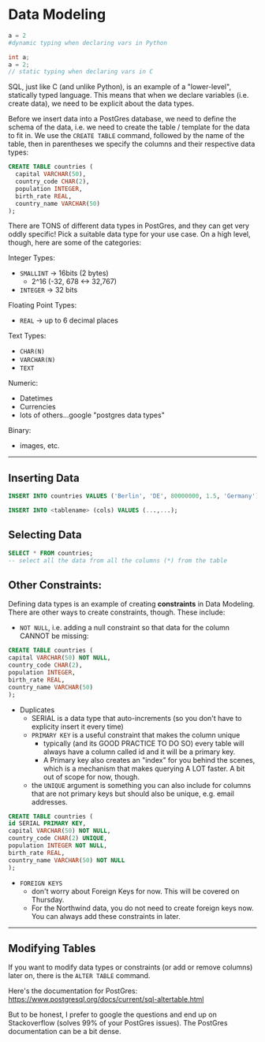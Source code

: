 # Data Modeling

```python
a = 2 
#dynamic typing when declaring vars in Python
```

```c
int a;
a = 2; 
// static typing when declaring vars in C
```

SQL, just like C (and unlike Python), is an example of a "lower-level", statically typed language. This means that when we declare variables (i.e. create data), we need to be explicit about the data types.

Before we insert data into a PostGres database, we need to define the schema of the data, i.e. we need to create the table / template for the data to fit in. We use the `CREATE TABLE` command, followed by the name of the table, then in parentheses we specify the columns and their respective data types:

```sql
CREATE TABLE countries (
  capital VARCHAR(50),
  country_code CHAR(2),
  population INTEGER,
  birth_rate REAL,
  country_name VARCHAR(50)
);
```

There are TONS of different data types in PostGres, and they can get very oddly specific! Pick a suitable data type for your use case. On a high level, though, here are some of the categories:

Integer Types:

- `SMALLINT` -> 16bits (2 bytes)
  - 2^16 (-32, 678 <-> 32,767)
- `INTEGER` -> 32 bits

Floating Point Types:

- `REAL` -> up to 6 decimal places

Text Types:

- `CHAR(N)`
- `VARCHAR(N)`
- `TEXT`

Numeric:

- Datetimes
- Currencies
- lots of others...google "postgres data types"

Binary:

- images, etc.

---



## Inserting Data

```sql
INSERT INTO countries VALUES ('Berlin', 'DE', 80000000, 1.5, 'Germany');
```

```sql
INSERT INTO <tablename> (cols) VALUES (...,...); 
```

## Selecting Data

```sql
SELECT * FROM countries;
-- select all the data from all the columns (*) from the table
```

## Other Constraints:

Defining data types is an example of creating **constraints** in Data Modeling. There are other ways to create constraints, though. These include:

- `NOT NULL`, i.e. adding a null constraint so that data for the column CANNOT be missing:

```sql
CREATE TABLE countries (
capital VARCHAR(50) NOT NULL,
country_code CHAR(2),
population INTEGER,
birth_rate REAL,
country_name VARCHAR(50) 
);
```

- Duplicates
  - SERIAL is a data type that auto-increments (so you don't have to explicity insert it every time)
  - `PRIMARY KEY` is a useful constraint that makes the column unique
    - typically (and its GOOD PRACTICE TO DO SO) every table will always have a column called id and it will be a primary key.
    - A Primary key also creates an "index" for you behind the scenes, which is a mechanism that makes querying A LOT faster. A bit out of scope for now, though.
  - the `UNIQUE` argument is something you can also include for columns that are not primary keys but should also be unique, e.g. email addresses.

```sql
CREATE TABLE countries (
id SERIAL PRIMARY KEY, 
capital VARCHAR(50) NOT NULL,
country_code CHAR(2) UNIQUE,
population INTEGER NOT NULL,
birth_rate REAL,
country_name VARCHAR(50) NOT NULL
);
```

- `FOREIGN KEYS`
  - don't worry about Foreign Keys for now. This will be covered on Thursday.
  - For the Northwind data, you do not need to create foreign keys now. You can always add these constraints in later.

---

## Modifying Tables

If you want to modify data types or constraints (or add or remove columns) later on, there is the `ALTER TABLE` command.

Here's the documentation for PostGres: https://www.postgresql.org/docs/current/sql-altertable.html

But to be honest, I prefer to google the questions and end up on Stackoverflow (solves 99% of your PostGres issues). The PostGres documentation can be a bit dense. 